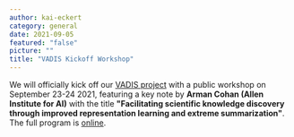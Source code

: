 ```yaml
---
author: kai-eckert
category: general
date: 2021-09-05
featured: "false"
picture: ""
title: "VADIS Kickoff Workshop"
---
```

We will officially kick off our [VADIS project](/projects/vadis) with a public workshop on September 23-24 2021, featuring a key note by **Arman Cohan (Allen Institute for AI)** with the title **"Facilitating scientific knowledge discovery through improved
representation learning and extreme summarization"**. The full program is [online](https://vadis-project.github.io/workshop2021.html).

<!--more-->

